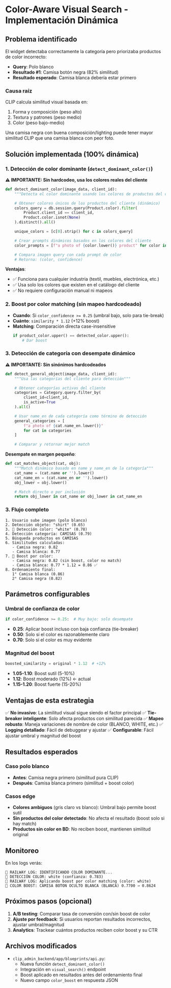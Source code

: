 # Color-Aware Visual Search - Implementación Dinámica

## Problema identificado

El widget detectaba correctamente la categoría pero priorizaba productos de color incorrecto:
- **Query**: Polo blanco
- **Resultado #1**: Camisa botón negra (82% similitud)
- **Resultado esperado**: Camisa blanca debería estar primero

### Causa raíz
CLIP calcula similitud visual basada en:
1. Forma y composición (peso alto)
2. Textura y patrones (peso medio)
3. Color (peso bajo-medio)

Una camisa negra con buena composición/lighting puede tener mayor similitud CLIP que una camisa blanca con peor foto.

## Solución implementada (100% dinámica)

### 1. Detección de color dominante (`detect_dominant_color()`)
**⚠️ IMPORTANTE: Sin hardcodeo, usa los colores reales del cliente**

```python
def detect_dominant_color(image_data, client_id):
    """Detecta el color dominante usando los colores de productos del cliente"""

    # Obtener colores únicos de los productos del cliente (dinámico)
    colors_query = db.session.query(Product.color).filter(
        Product.client_id == client_id,
        Product.color.isnot(None)
    ).distinct().all()

    unique_colors = [c[0].strip() for c in colors_query]

    # Crear prompts dinámicos basados en los colores del cliente
    color_prompts = [f"a photo of {color.lower()} product" for color in unique_colors]

    # Compara imagen query con cada prompt de color
    # Retorna: (color, confidence)
```

**Ventajas**:
- ✅ Funciona para cualquier industria (textil, muebles, electrónica, etc.)
- ✅ Usa solo los colores que existen en el catálogo del cliente
- ✅ No requiere configuración manual ni mapeos

### 2. Boost por color matching (sin mapeo hardcodeado)
- **Cuando**: Si `color_confidence >= 0.25` (umbral bajo, solo para tie-break)
- **Cuánto**: `similarity * 1.12` (+12% boost)
- **Matching**: Comparación directa case-insensitive
  ```python
  if product_color.upper() == detected_color.upper():
      # Dar boost
  ```

### 3. Detección de categoría con desempate dinámico
**⚠️ IMPORTANTE: Sin sinónimos hardcodeados**

```python
def detect_general_object(image_data, client_id):
    """Usa las categorías del cliente para detección"""

    # Obtener categorías activas del cliente
    categories = Category.query.filter_by(
        client_id=client_id,
        is_active=True
    ).all()

    # Usar name_en de cada categoría como término de detección
    general_categories = [
        f"a photo of {cat.name_en.lower()}"
        for cat in categories
    ]

    # Comparar y retornar mejor match
```

**Desempate en margen pequeño**:
```python
def cat_matches_object(cat, obj):
    """Match dinámico basado en name y name_en de la categoría"""
    cat_name = (cat.name or '').lower()
    cat_name_en = (cat.name_en or '').lower()
    obj_lower = obj.lower()

    # Match directo o por inclusión
    return obj_lower in cat_name or obj_lower in cat_name_en
```

### 3. Flujo completo
```
1. Usuario sube imagen (polo blanco)
2. Detección objeto: "shirt" (0.65)
3. 🎨 Detección color: "white" (0.78)
4. Detección categoría: CAMISAS (0.79)
5. Búsqueda productos en CAMISAS
6. Similitudes calculadas:
   - Camisa negra: 0.82
   - Camisa blanca: 0.77
7. 🎨 Boost por color:
   - Camisa negra: 0.82 (sin boost, color no match)
   - Camisa blanca: 0.77 * 1.12 = 0.86 ✅
8. Ordenamiento final:
   1° Camisa blanca (0.86)
   2° Camisa negra (0.82)
```

## Parámetros configurables

### Umbral de confianza de color
```python
if color_confidence >= 0.25:  # Muy bajo: solo desempate
```
- **0.25**: Aplicar boost incluso con baja confianza (tie-breaker)
- **0.50**: Solo si el color es razonablemente claro
- **0.70**: Solo si el color es muy evidente

### Magnitud del boost
```python
boosted_similarity = original * 1.12  # +12%
```
- **1.05-1.10**: Boost sutil (5-10%)
- **1.12**: Boost moderado (12%) ← actual
- **1.15-1.20**: Boost fuerte (15-20%)

## Ventajas de esta estrategia

✅ **No invasivo**: La similitud visual sigue siendo el factor principal
✅ **Tie-breaker inteligente**: Solo afecta productos con similitud parecida
✅ **Mapeo robusto**: Maneja variaciones de nombre de color (BLANCO, WHITE, etc.)
✅ **Logging detallado**: Fácil de debuggear y ajustar
✅ **Configurable**: Fácil ajustar umbral y magnitud del boost

## Resultados esperados

### Caso polo blanco
- **Antes**: Camisa negra primero (similitud pura CLIP)
- **Después**: Camisa blanca primero (similitud + boost color)

### Casos edge
- **Colores ambiguos** (gris claro vs blanco): Umbral bajo permite boost sutil
- **Sin productos del color detectado**: No afecta el resultado (boost solo si hay match)
- **Productos sin color en BD**: No reciben boost, mantienen similitud original

## Monitoreo

En los logs verás:
```
🎨 RAILWAY LOG: IDENTIFICANDO COLOR DOMINANTE...
🎨 DETECCIÓN COLOR: white (confianza: 0.783)
🎨 RAILWAY LOG: Aplicando boost por color matching (color: white)
🎨 COLOR BOOST: CAMISA BOTON OCULTO BLANCA (BLANCA) 0.7700 → 0.8624
```

## Próximos pasos (opcional)

1. **A/B testing**: Comparar tasa de conversión con/sin boost de color
2. **Ajuste por feedback**: Si usuarios reportan resultados incorrectos, ajustar umbral/magnitud
3. **Analytics**: Trackear cuántos productos reciben color boost y su CTR

## Archivos modificados

- `clip_admin_backend/app/blueprints/api.py`:
  - Nueva función `detect_dominant_color()`
  - Integración en `visual_search()` endpoint
  - Boost aplicado en resultados antes del ordenamiento final
  - Nuevo campo `color_boost` en respuesta JSON
